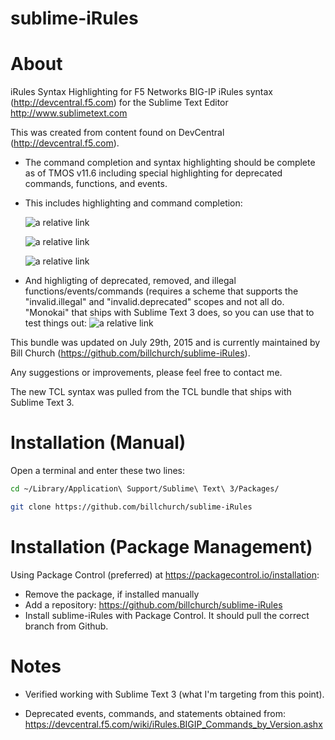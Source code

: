 sublime-iRules
==============

# About

iRules Syntax Highlighting for F5 Networks BIG-IP iRules syntax (http://devcentral.f5.com) for the Sublime Text Editor http://www.sublimetext.com

This was created from content found on DevCentral (http://devcentral.f5.com).

* The command completion and syntax highlighting should be complete as of TMOS v11.6 including special highlighting for deprecated commands, functions, and events.

* This includes highlighting and command completion:

   ![a relative link](../screenshots/commands.png?raw=true)

   ![a relative link](../screenshots/if.png?raw=true)

   ![a relative link](../screenshots/when.png?raw=true)


* And highligting of deprecated, removed, and illegal functions/events/commands (requires a scheme that supports the "invalid.illegal" and "invalid.deprecated" scopes and not all do. "Monokai" that ships with Sublime Text 3 does, so you can use that to test things out:
   ![a relative link](../screenshots/deprecated.png?raw=true)

This bundle was updated on July 29th, 2015 and is currently maintained by Bill Church (https://github.com/billchurch/sublime-iRules).

Any suggestions or improvements, please feel free to contact me.

The new TCL syntax was pulled from the TCL bundle that ships with Sublime Text 3.

# Installation (Manual)

Open a terminal and enter these two lines:
```bash
cd ~/Library/Application\ Support/Sublime\ Text\ 3/Packages/

git clone https://github.com/billchurch/sublime-iRules
```

# Installation (Package Management)

Using Package Control (preferred) at https://packagecontrol.io/installation:

- Remove the package, if installed manually
- Add a repository: https://github.com/billchurch/sublime-iRules
- Install sublime-iRules with Package Control. It should pull the correct branch from Github.

# Notes

* Verified working with Sublime Text 3 (what I'm targeting from this point).

* Deprecated events, commands, and statements obtained from: https://devcentral.f5.com/wiki/iRules.BIGIP_Commands_by_Version.ashx
